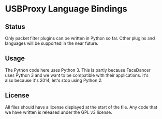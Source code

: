 USBProxy Language Bindings
==========================

Status
------
Only packet filter plugins can be written in Python so far. Other plugins and
languages will be supported in the near future.

Usage
-----
The Python code here uses Python 3. This is partly because FaceDancer uses 
Python 3 and we want to be compatible with their applications. It's also
because it's 2014, let's stop using Python 2.

License
-------
All files should have a license displayed at the start of the file.  Any code
that we have written is released under the GPL v3 license.
